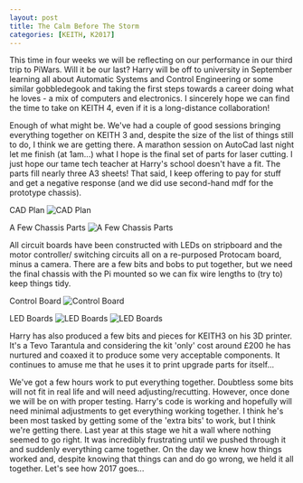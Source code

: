 ```yaml
---
layout: post
title: The Calm Before The Storm
categories: [KEITH, K2017]
---
```



This time in four weeks we will be reflecting on our performance in our third trip to PiWars. Will it be our last? Harry will be off to university in September learning all about Automatic Systems and Control Engineering or some similar gobbledegook and taking the first steps towards a career doing what he loves - a mix of computers and electronics. I sincerely hope we can find the time to take on KEITH 4, even if it is a long-distance collaboration!

Enough of what might be. We've had a couple of good sessions bringing everything together on KEITH 3 and, despite the size of the list of things still to do, I think we are getting there. A marathon session on AutoCad last night let me finish (at 1am...) what I hope is the final set of parts for laser cutting. I just hope our tame tech teacher at Harry's school doesn't have a fit. The parts fill nearly three A3 sheets! That said, I keep offering to pay for stuff and get a negative response (and we did use second-hand mdf for the prototype chassis). 


CAD Plan
![CAD Plan](http://keiththerobot.uk/images/IMG_0865.JPG "CAD Plan")

A Few Chassis Parts
![A Few Chassis Parts](http://keiththerobot.uk/images/IMG_0864.JPG "A Few Chassis Parts")

All circuit boards have been constructed with LEDs on stripboard and the motor controller/ switching circuits all on a re-purposed Protocam board, minus a camera. There are a few bits and bobs to put together, but we need the final chassis with the Pi mounted so we can fix wire lengths to (try to) keep things tidy.

Control Board
![Control Board](http://keiththerobot.uk/images/IMG_0858.JPG "Control Board")

LED Boards
![LED Boards](http://keiththerobot.uk/images/IMG_0866.JPG "LED Boards")
![LED Boards](http://keiththerobot.uk/images/IMG_0860.JPG "LED Boards")

Harry has also produced a few bits and pieces for KEITH3 on his 3D printer. It's a Tevo Tarantula and considering the kit 'only' cost around £200 he has nurtured and coaxed it to produce some very acceptable components. It continues to amuse me that he uses it to print upgrade parts for itself...

We've got a few hours work to put everything together. Doubtless some bits will not  fit in real life and will need adjusting/recutting. However, once done we will be on with proper testing. Harry's code is working and hopefully will need minimal adjustments to get everything working together. I think he's been most tasked by getting some of the 'extra bits' to work, but I think we're getting there. Last year at this stage we hit a wall where nothing seemed to go right. It was incredibly frustrating until we pushed through it and suddenly everything came together. On the day we knew how things worked and, despite knowing that things can and do go wrong, we held it all together. Let's see how 2017 goes...




